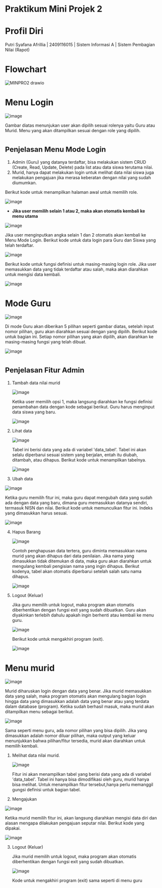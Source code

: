 
# Praktikum Mini Projek 2

# Profil Diri

Putri Syafana Afrillia | 2409116015 | Sistem Informasi A | Sistem Pembagian Nilai (Rapot)

# Flowchart

![MINPRO2 drawio](https://github.com/user-attachments/assets/e2f1c9a9-039b-4509-8701-123a7b78598b)


# Menu Login

![image](https://github.com/user-attachments/assets/c55519af-736b-4eb8-a406-7388787d77c4)


Gambar diatas menunjukan user akan dipilih sesuai rolenya yaitu Guru atau Murid. Menu yang akan ditampilkan sesuai dengan role yang dipilih.

# <sub>Penjelasan Menu Mode Login</sub>

  1. Admin (Guru) yang datanya terdaftar, bisa melakukan sistem CRUD (Create, Read, Update, Delete) pada list atau data siswa terutama nilai.
  2. Murid, hanya dapat melakukan login untuk melihat data nilai siswa juga melakukan pengajuan jika merasa keberatan dengan nilai yang sudah diumumkan.

Berikut kode untuk menampilkan halaman awal untuk memilih role.

![image](https://github.com/user-attachments/assets/3b1a13d0-15d1-45e0-a2b9-5dd76f939473)

     
* **Jika user memilih selain 1 atau 2, maka akan otomatis kembali ke menu utama**

![image](https://github.com/user-attachments/assets/7efb055d-4df8-4898-a5f4-1189bcd7bd9e)


Jika user menginputkan angka selain 1 dan 2 otomatis akan kembali ke Menu Mode Login. Berikut kode untuk data login para Guru dan Siswa yang telah terdaftar.

![image](https://github.com/user-attachments/assets/e1217cd0-95cc-461e-857f-700b61b24368)

Berikut kode untuk fungsi definisi untuk masing-masing login role. Jika user memasukkan data yang tidak terdaftar atau salah, maka akan diarahkan untuk mengisi data kembali.

![image](https://github.com/user-attachments/assets/d8290320-436f-4230-94d2-b99d3ff02823)


# Mode Guru

![image](https://github.com/user-attachments/assets/ec49d4c6-f4a2-40a3-9e71-895a38797aa6)

Di mode Guru akan diberikan 5 pilihan seperti gambar diatas, setelah input nomor pilihan, guru akan diarahkan sesuai dengan yang dipilih. Berikut kode untuk bagian ini. Setiap nomor pilihan yang akan dipilih, akan diarahkan ke masing-masing fungsi yang telah dibuat. 

![image](https://github.com/user-attachments/assets/1f40e133-c0cc-4134-a29f-4cc6e2e0f812)

# <sub>Penjelasan Fitur Admin</sub>

1. Tambah data nilai murid
   
   ![image](https://github.com/user-attachments/assets/b99e2f9d-b2c5-4840-b841-c1133cbe3066)

    Ketika user memilih opsi 1, maka langsung diarahkan ke fungsi definisi penambahan data dengan kode sebagai berikut. Guru harus menginput data siswa yang baru. 

   ![image](https://github.com/user-attachments/assets/f61c481c-9fcd-46d2-bb40-189589521572)

2. Lihat data

   ![image](https://github.com/user-attachments/assets/48bfd65a-9bd8-4c1d-851a-79a685b90325)

    Tabel ini berisi data yang ada di variabel 'data_tabel'. Tabel ini akan selalu diperbarui sesuai sistem yang berjalan, entah itu diubah, ditambah, atau dihapus. Berikut kode untuk menampilkan tabelnya.

   ![image](https://github.com/user-attachments/assets/0dfb0ee6-04e7-4d19-8208-1b8ac0517705)

3. Ubah data

  ![image](https://github.com/user-attachments/assets/f5f62ce1-5b2b-4e1a-856f-f5c6c91cbf96)

  Ketika guru memilih fitur ini, maka guru dapat mengubah data yang sudah ada dengan data yang baru, dimana guru memasukkan datanya sendiri, termasuk NISN dan nilai. Berikut kode untuk memunculkan fitur ini. Indeks yang dimasukkan harus sesuai.

  ![image](https://github.com/user-attachments/assets/d6e00ac5-89e5-4be1-8ecd-2d0afabf653f)
  
4. Hapus Barang

    ![image](https://github.com/user-attachments/assets/0ba327bc-2732-425f-ad06-2ed770906780)

   Contoh penghapusan data tertera, guru diminta memasukkan nama murid yang akan dihapus dari data penilaian. Jika nama yang dimasukkan tidak ditemukan di data, maka guru akan diarahkan untuk mengulang kembali pengisian nama yang ingin dihapus. Berikut kodenya, tabel akan otomatis diperbarui setelah salah satu nama dihapus.

   ![image](https://github.com/user-attachments/assets/62914899-b117-4ecd-9a05-526874d180af)

5. Logout (Keluar)
   
   Jika guru memilih untuk logout, maka program akan otomatis diberhentikan dengan fungsi exit yang sudah dibuatkan. Guru akan diyakinkan terlebih dahulu apakah ingin berhenti atau kembali ke menu guru.

   ![image](https://github.com/user-attachments/assets/18671c67-0329-43c7-831c-da2dada839b6)

   Berikut kode untuk mengakhiri program (exit).

   ![image](https://github.com/user-attachments/assets/e3bb3e51-a9ce-484b-a370-26770d8cb30b)

# Menu murid

![image](https://github.com/user-attachments/assets/c6a39091-f92d-4611-8951-ec4b4beea976)

Murid diharuskan login dengan data yang benar. Jika murid memasukkan data yang salah, maka program otomatis akan mengulang bagian login hingga data yang dimasukkan adalah data yang benar atau yang terdata dalam database (program). Ketika sudah berhasil masuk, maka murid akan ditampilkan menu sebagai berikut.

![image](https://github.com/user-attachments/assets/c215003b-066f-41fe-915d-4090937c0be4)

Sama seperti menu guru, ada nomor pilihan yang bisa dipilih. Jika yang dimasukkan adalah nomor diluar pilihan, maka output yang keluar menunjukkan bahwa pilihan/fitur tersedia, murid akan diarahkan untuk memilih kembali.

1. Melihat data nilai murid.

   ![image](https://github.com/user-attachments/assets/8f945997-0c49-4d02-b730-dcf83e5b0e30)

    Fitur ini akan menampilkan tabel yang berisi data yang ada di variabel 'data_tabel'. Tabel ini hanya bisa dimodifikasi oleh guru, murid hanya bisa melihat. Untuk menampilkan fitur tersebut,hanya perlu memanggil gungsi definisi untuk bagian tabel.
   
2. Mengajukan

 ![image](https://github.com/user-attachments/assets/72b3f3fd-ba16-4e7c-a8bd-b76daa79250c)

  Ketika murid memilih fitur ini, akan langsung diarahkan mengisi data diri dan alasan mengapa dilakukan pengajuan seputar nilai. Berikut kode yang dipakai.

  ![image](https://github.com/user-attachments/assets/202d7f52-30c9-48a5-8b53-16b88debf053)

3. Logout (Keluar)
   
   Jika murid memilih untuk logout, maka program akan otomatis diberhentikan dengan fungsi exit yang sudah dibuatkan.

   ![image](https://github.com/user-attachments/assets/18671c67-0329-43c7-831c-da2dada839b6)

   Kode untuk mengakhiri program (exit) sama seperti di menu guru

